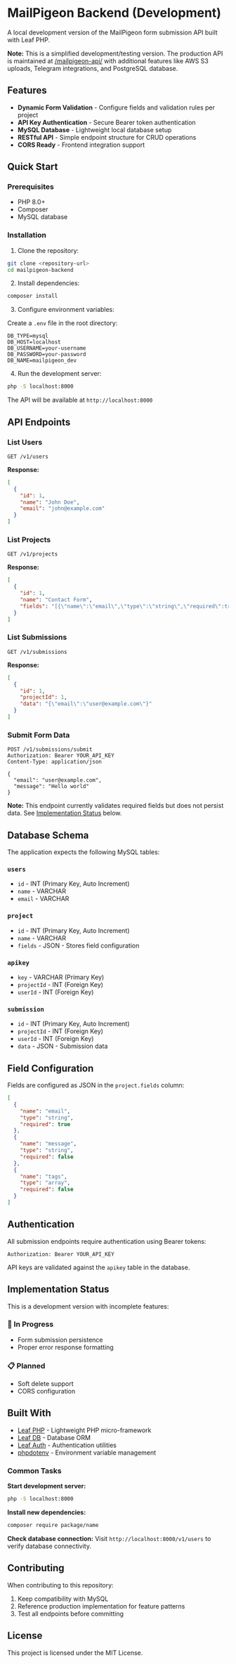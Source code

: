 # MailPigeon Backend (Development)

A local development version of the MailPigeon form submission API built with Leaf PHP.

**Note:** This is a simplified development/testing version. The production API is maintained at [/mailpigeon-api/](https://github.com/MailPigeonApp/mailpigeon-api.git) with additional features like AWS S3 uploads, Telegram integrations, and PostgreSQL database.

## Features

- **Dynamic Form Validation** - Configure fields and validation rules per project
- **API Key Authentication** - Secure Bearer token authentication
- **MySQL Database** - Lightweight local database setup
- **RESTful API** - Simple endpoint structure for CRUD operations
- **CORS Ready** - Frontend integration support

## Quick Start

### Prerequisites

- PHP 8.0+
- Composer
- MySQL database

### Installation

1. Clone the repository:

```bash
git clone <repository-url>
cd mailpigeon-backend
```

2. Install dependencies:

```bash
composer install
```

3. Configure environment variables:

Create a `.env` file in the root directory:

```env
DB_TYPE=mysql
DB_HOST=localhost
DB_USERNAME=your-username
DB_PASSWORD=your-password
DB_NAME=mailpigeon_dev
```

4. Run the development server:

```bash
php -S localhost:8000
```

The API will be available at `http://localhost:8000`

## API Endpoints

### List Users

```http
GET /v1/users
```

**Response:**

```json
[
  {
    "id": 1,
    "name": "John Doe",
    "email": "john@example.com"
  }
]
```

### List Projects

```http
GET /v1/projects
```

**Response:**

```json
[
  {
    "id": 1,
    "name": "Contact Form",
    "fields": "[{\"name\":\"email\",\"type\":\"string\",\"required\":true}]"
  }
]
```

### List Submissions

```http
GET /v1/submissions
```

**Response:**

```json
[
  {
    "id": 1,
    "projectId": 1,
    "data": "{\"email\":\"user@example.com\"}"
  }
]
```

### Submit Form Data

```http
POST /v1/submissions/submit
Authorization: Bearer YOUR_API_KEY
Content-Type: application/json

{
  "email": "user@example.com",
  "message": "Hello world"
}
```

**Note:** This endpoint currently validates required fields but does not persist data. See [Implementation Status](#implementation-status) below.

## Database Schema

The application expects the following MySQL tables:

### `users`

- `id` - INT (Primary Key, Auto Increment)
- `name` - VARCHAR
- `email` - VARCHAR

### `project`

- `id` - INT (Primary Key, Auto Increment)
- `name` - VARCHAR
- `fields` - JSON - Stores field configuration

### `apikey`

- `key` - VARCHAR (Primary Key)
- `projectId` - INT (Foreign Key)
- `userId` - INT (Foreign Key)

### `submission`

- `id` - INT (Primary Key, Auto Increment)
- `projectId` - INT (Foreign Key)
- `userId` - INT (Foreign Key)
- `data` - JSON - Submission data

## Field Configuration

Fields are configured as JSON in the `project.fields` column:

```json
[
  {
    "name": "email",
    "type": "string",
    "required": true
  },
  {
    "name": "message",
    "type": "string",
    "required": false
  },
  {
    "name": "tags",
    "type": "array",
    "required": false
  }
]
```

## Authentication

All submission endpoints require authentication using Bearer tokens:

```http
Authorization: Bearer YOUR_API_KEY
```

API keys are validated against the `apikey` table in the database.

## Implementation Status

This is a development version with incomplete features:

### 🚧 In Progress

- Form submission persistence
- Proper error response formatting

### 📋 Planned

- Soft delete support
- CORS configuration

## Built With

- [Leaf PHP](https://leafphp.dev/) - Lightweight PHP micro-framework
- [Leaf DB](https://leafphp.dev/modules/db/) - Database ORM
- [Leaf Auth](https://leafphp.dev/modules/auth/) - Authentication utilities
- [phpdotenv](https://github.com/vlucas/phpdotenv) - Environment variable management

### Common Tasks

**Start development server:**

```bash
php -S localhost:8000
```

**Install new dependencies:**

```bash
composer require package/name
```

**Check database connection:**
Visit `http://localhost:8000/v1/users` to verify database connectivity.

## Contributing

When contributing to this repository:

1. Keep compatibility with MySQL
2. Reference production implementation for feature patterns
3. Test all endpoints before committing

## License

This project is licensed under the MIT License.

